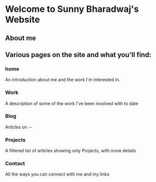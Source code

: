 # Welcome to Sunny Bharadwaj's Website

## About me

## Various pages on the site and what you'll find:

### home

An introduction about me and the work I'm interested in.

### Work

A description of some of the work I've been involved with to date

### Blog

Articles on --

### Projects

A filtered list of articles showing only Projects, with more details

### Contact

All the ways you can connect with me and my links
